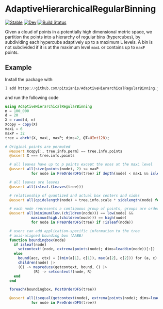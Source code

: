 # AdaptiveHierarchicalRegularBinning

[![Stable](https://img.shields.io/badge/docs-stable-blue.svg)](https://pitsianis.github.io/AdaptiveHierarchicalRegularBinning.jl/stable)
[![Dev](https://img.shields.io/badge/docs-dev-blue.svg)](https://pitsianis.github.io/AdaptiveHierarchicalRegularBinning.jl/dev)
[![Build Status](https://github.com/pitsianis/AdaptiveHierarchicalRegularBinning.jl/actions/workflows/CI.yml/badge.svg?branch=main)](https://github.com/pitsianis/AdaptiveHierarchicalRegularBinning.jl/actions/workflows/CI.yml?query=branch%3Amain)

Given a cloud of points in a potentially high dimensional metric space, we partition the points into a hierarchy of regular bins (hypercubes), by subdividing each hypercube adaptively up to a maximum L levels. A bin is not subdivided if it is at the maximum level `maxL` or contains up to `maxP` points.


## Example

Install the package with
```julia
] add https://github.com/pitsianis/AdaptiveHierarchicalRegularBinning.jl
```

and run the following code
```julia
using AdaptiveHierarchicalRegularBinning
n = 100_000
d = 20
X = rand(d, n)
Xcopy = copy(X)
maxL = 6
maxP = 32
tree = ahrb!(X, maxL, maxP; dims=2, QT=UInt128);

# Original points are permuted
  @assert Xcopy[:, tree.info.perm] == tree.info.points
  @assert X === tree.info.points

  # all leaves have up to p points except the ones at the maxL level
  @assert all(size(points(node), 2) <= maxP
            for node in PreOrderDFS(tree) if depth(node) < maxL && isleaf(node))

  # all leaves are leaves
  @assert all(isleaf.(Leaves(tree)))

  # relationship of quantized and actual box centers and sides
  @assert all(qsidelength(node) ≈ tree.info.scale * sidelength(node) for node in PreOrderDFS(tree))

  # each node represents a contiquous group of points, groups are ordered in preorder DFS
  @assert all(minimum(low.(children(node))) == low(node) &&
            maximum(high.(children(node))) == high(node)
            for node in PreOrderDFS(tree) if !isleaf(node))

  # users can add application-specific information to the tree
  # axis-aligned bounding box (AABB)
  function boundingbox(node)
    if isleaf(node)
      setcontext!(node, extrema(points(node); dims=leaddim(node))[:])
    else
      bound(acc, ctx) = [(min(a[1], c[1]), max(a[2], c[2])) for (a, c) in zip(acc, ctx)]
      children(node) |>
      (C) -> mapreduce(getcontext, bound, C) |>
             (R) -> setcontext!(node, R)
    end
  end

  foreach(boundingbox, PostOrderDFS(tree))

  @assert all(isequal(getcontext(node), extrema(points(node); dims=leaddim(node))[:])
            for node in PreOrderDFS(tree))
```




